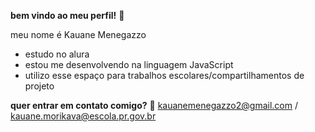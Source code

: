 **bem vindo ao meu perfil!** 💚

  meu nome é Kauane Menegazzo

  - estudo no alura
  - estou me desenvolvendo na linguagem JavaScript
  - utilizo esse espaço para trabalhos escolares/compartilhamentos de projeto

**quer entrar em contato comigo?** 📧
kauanemenegazzo2@gmail.com / kauane.morikava@escola.pr.gov.br 
